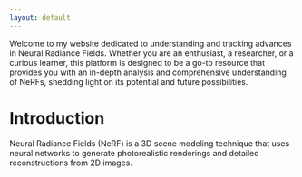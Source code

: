 ```yaml
---
layout: default
---
```


Welcome to my website dedicated to understanding and tracking advances in Neural Radiance Fields. Whether you are an enthusiast, a researcher, or a curious learner, this platform is designed to be a go-to resource that provides you with an in-depth analysis and comprehensive understanding of NeRFs, shedding light on its potential and future possibilities.

# Introduction

Neural Radiance Fields (NeRF) is a 3D scene modeling technique that uses neural networks to generate photorealistic renderings and detailed reconstructions from 2D images.
